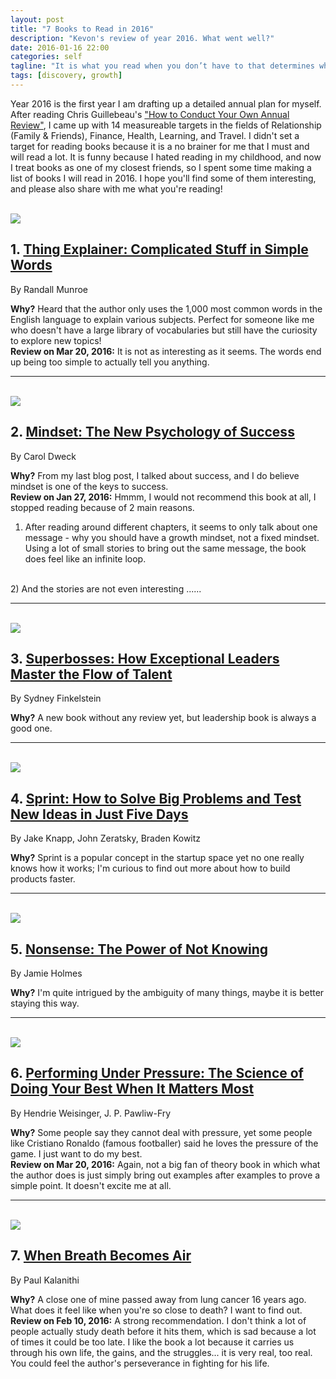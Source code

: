 ```yaml
---
layout: post
title: "7 Books to Read in 2016"
description: "Kevon's review of year 2016. What went well?"
date: 2016-01-16 22:00
categories: self
tagline: "It is what you read when you don’t have to that determines what you will be when you can’t help it. –Oscar Wilde"
tags: [discovery, growth]
---
```


Year 2016 is the first year I am drafting up a detailed annual plan for myself. After reading Chris Guillebeau's <a href="http://chrisguillebeau.com/how-to-conduct-your-own-annual-review/" target="_blank">"How to Conduct Your Own Annual Review"</a>, I came up with 14 measureable targets in the fields of Relationship (Family & Friends), Finance, Health, Learning, and Travel. I didn't set a target for reading books because it is a no brainer for me that I must and will read a lot. It is funny because I hated reading in my childhood, and now I treat books as one of my closest friends, so I spent some time making a list of books I will read in 2016. I hope you'll find some of them interesting, and please also share with me what you're reading!
<br>
<br>

<img src="http://ecx.images-amazon.com/images/I/51gQBXnRSgL._SX344_BO1,204,203,200_.jpg" class="small">

## 1. <a href="http://www.amazon.com/gp/product/0544668251/ref=as_li_tl?ie=UTF8&camp=1789&creative=9325&creativeASIN=0544668251&linkCode=as2&tag=kevon-20&linkId=VLZSCIP7ABPLTSYL" target="_blank">Thing Explainer: Complicated Stuff in Simple Words</a>
By Randall Munroe

<strong>Why?</strong> Heard that the author only uses the 1,000 most common words in the English language to explain various subjects. Perfect for someone like me who doesn't have a large library of vocabularies but still have the curiosity to explore new topics!
<br>
<strong>Review on Mar 20, 2016:</strong> It is not as interesting as it seems. The words end up being too simple to actually tell you anything.
<hr>
<br>
<img src="http://ecx.images-amazon.com/images/I/51m5-B0GaXL._SX322_BO1,204,203,200_.jpg" class="small">

## 2. <a href="http://www.amazon.com/gp/product/0345472322/ref=as_li_tl?ie=UTF8&camp=1789&creative=9325&creativeASIN=0345472322&linkCode=as2&tag=kevon-20&linkId=ZTVB2LAVXAJUM52A" target="_blank">Mindset: The New Psychology of Success</a>
By Carol Dweck

<strong>Why?</strong> From my last blog post, I talked about success, and I do believe mindset is one of the keys to success.
<br>
<strong>Review on Jan 27, 2016:</strong> Hmmm, I would not recommend this book at all, I stopped reading because of 2 main reasons.
<br>
1) After reading around different chapters, it seems to only talk about one message - why you should have a growth mindset, not a fixed mindset. Using a lot of small stories to bring out the same message, the book does feel like an infinite loop.
<br>
2) And the stories are not even interesting ......
<hr>
<br>
<img src="http://ecx.images-amazon.com/images/I/51q5s%2BX3RcL._SX329_BO1,204,203,200_.jpg" class="small">

## 3. <a href="http://www.amazon.com/gp/product/1591847834/ref=as_li_tl?ie=UTF8&camp=1789&creative=9325&creativeASIN=1591847834&linkCode=as2&tag=kevon-20&linkId=WBJFFD6AQ3YIYZZ2" target="_blank">Superbosses: How Exceptional Leaders Master the Flow of Talent</a>
By Sydney Finkelstein

<strong>Why?</strong> A new book without any review yet, but leadership book is always a good one.
<hr>
<br>
<img src="http://ecx.images-amazon.com/images/I/51RxBGThHAL._SX335_BO1,204,203,200_.jpg" class="small">

## 4. <a href="http://www.amazon.com/gp/product/150112174X/ref=as_li_tl?ie=UTF8&camp=1789&creative=9325&creativeASIN=150112174X&linkCode=as2&tag=kevon-20&linkId=VQ24CITNGPPTNBPG" target="_blank">Sprint: How to Solve Big Problems and Test New Ideas in Just Five Days</a>
By Jake Knapp, John Zeratsky, Braden Kowitz

<strong>Why?</strong> Sprint is a popular concept in the startup space yet no one really knows how it works; I'm curious to find out more about how to build products faster.
<hr>
<br>
<img src="http://ecx.images-amazon.com/images/I/41Ek-9qFyPL._SX327_BO1,204,203,200_.jpg" class="small">

## 5. <a href="http://www.amazon.com/gp/product/0385348371/ref=as_li_tl?ie=UTF8&camp=1789&creative=9325&creativeASIN=0385348371&linkCode=as2&tag=kevon-20&linkId=MMR3KE4WHULND2ZB" target="_blank">Nonsense: The Power of Not Knowing</a>
By Jamie Holmes

<strong>Why?</strong> I'm quite intrigued by the ambiguity of many things, maybe it is better staying this way.
<hr>
<br>
<img src="http://ecx.images-amazon.com/images/I/5157brmzuVL._SX329_BO1,204,203,200_.jpg" class="small">

## 6. <a href="http://www.amazon.com/gp/product/0804136726/ref=as_li_tl?ie=UTF8&camp=1789&creative=9325&creativeASIN=0804136726&linkCode=as2&tag=kevon-20&linkId=D5EGHPGLDBE2OKB6" target="_blank">Performing Under Pressure: The Science of Doing Your Best When It Matters Most</a>
By Hendrie Weisinger, J. P. Pawliw-Fry

<strong>Why?</strong> Some people say they cannot deal with pressure, yet some people like Cristiano Ronaldo (famous footballer) said he loves the pressure of the game. I just want to do my best.
<br>
<strong>Review on Mar 20, 2016:</strong> Again, not a big fan of theory book in which what the author does is just simply bring out examples after examples to prove a simple point. It doesn't excite me at all.
<hr>
<br>
<img src="http://ecx.images-amazon.com/images/I/41V%2B9ogNeSL._SX336_BO1,204,203,200_.jpg" class="small">

## 7. <a href="http://www.amazon.com/gp/product/081298840X/ref=as_li_tl?ie=UTF8&camp=1789&creative=9325&creativeASIN=081298840X&linkCode=as2&tag=kevon-20&linkId=JCRYFNTLDUJ5UBDX" target="_blank">When Breath Becomes Air</a>
By Paul Kalanithi

<strong>Why?</strong> A close one of mine passed away from lung cancer 16 years ago. What does it feel like when you're so close to death? I want to find out.
<br>
<strong>Review on Feb 10, 2016:</strong> A strong recommendation. I don't think a lot of people actually study death before it hits them, which is sad because a lot of times it could be too late. I like the book a lot because it carries us through his own life, the gains, and the struggles... it is very real, too real. You could feel the author's perseverance in fighting for his life.

